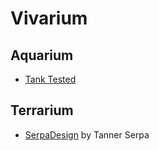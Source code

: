 # Vivarium

## Aquarium
* [Tank Tested](https://www.youtube.com/channel/UCHzUxy_YiB9ZmkyOOYcDazQ)

## Terrarium
* [SerpaDesign](https://www.youtube.com/user/SerpaDesign) by Tanner Serpa
